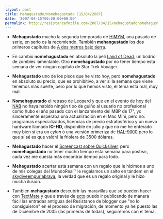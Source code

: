 ```yaml
---
layout: post
title: Mehagustado/Nomehagustado [15/04/2007]
date: '2007-04-15T00:00:00+00:00'
permalink: http://resistancefutile.com/2007/04/15/mehagustadonomehagustado-15042007/
---
```

- <strong>Mehagustado</strong> mucho la segunda temporada de <a href="http://resistancefutile.com/2007/04/09/le-gen-dary/">HIMYM</a>, una pasada de serie, en serio os la recomiendo. También <strong>mehangustado</strong> los dos primeros capítulos de <a href="http://www.imdb.com/title/tt0248654/">A dos metros bajo tierra</a>.

- En cambio <strong>nomehagustado</strong> en absoluto la peli <a href="http://www.imdb.com/title/tt0418819/">Land of Dead</a>, un bodrio de zombies lamentable. Otro <strong>nomehagustado</strong> por no tener tiempo esta semana de ver ningún capítulo de Star Trek Voyager.

- <strong>Mehagustado</strong> uno de los pisos que he visto hoy, pero <strong>nomehagustado</strong> en absoluto su precio, que es prohibitivo, a ver si la semana que viene tenemos más suerte, pero por lo que hemos visto, el tema está mal, muy mal.

- <strong>Nomehagustado</strong> <a href="http://resistancefutile.com/2007/04/13/las-implicaciones-del-retraso-de-leopard-para-octubre/">el retraso de Leopard</a> y que en el <a href="http://www.applesfera.com/2007/04/15-seguimiento-del-evento-de-apple-en-el-nab-2007">evento de hoy del NAB</a> no haya habido ningún tipo de guiño al usuario no profesional como hubo el año pasado con el lanzamiento del MBP de 17", yo sinceramente esperaba una actualización en el Mac Mini, pero no: programas especializados, licencias de precio estratosférico y un nuevo hardware llamado <strong>IO-HD</strong>, disponible en julio y que no me he enterado muy bien si era un <em>cylon</em> ó una versión primeriza de <a href="http://es.wikipedia.org/wiki/HAL_9000">HAL-9000</a> pero lo que sí sé es que valdrá la friolera de 3500 dólares.

- <strong>Mehagustado</strong> hacer el <a href="http://resistancefutile.com/2007/04/13/screencast-del-manejo-basico-de-quicksilver/">Screencast sobre Quicksilver</a>, pero <strong>nomehagustado</strong> no tener mucho tiempo esta semana para postear, cada vez me cuesta más encontrar tiempo para todo.

- <strong>Mehagustado</strong> acertar esta semana con un regalo que le hicimos a uno de mis colegas del MundoReal&trade; le regalamos un salto en tándem en el <a href="http://www.skydiveempuriabrava.com/">skydiveempuriabrava</a>, la verdad que es un regalo original y le hizo mucha ilusión.

- También <strong>mehagustado</strong> descubrir las maravillas que se pueden hacer con <a href="http://macromates.com/">TextMate</a> y que a través de <a href="http://ecto.kung-foo.tv/">ecto</a> puedo ir publicando de manera fácil las entradas antiguas del Resistance de blogger que "no lo consiguieron" en el proceso de migración, de momento ya he puesto las de Diciembre de 2005 (las primeras de todas), seguiremos con el tema.
